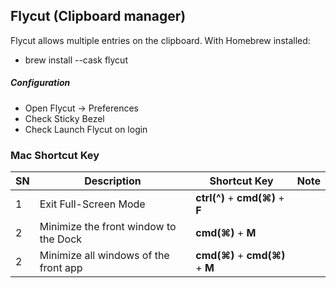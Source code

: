 
## Flycut (Clipboard manager)
Flycut allows multiple entries on the clipboard. With Homebrew installed:

- brew install --cask flycut
##### Configuration
- Open Flycut -> Preferences
- Check Sticky Bezel
- Check Launch Flycut on login

### Mac Shortcut Key
| SN | Description | Shortcut Key | Note |
| -- | ----------- | ----------- | --------------- |
| 1 | Exit Full-Screen Mode | **ctrl(^)** + **cmd(⌘)** + **F** |  |
| 2 | Minimize the front window to the Dock | **cmd(⌘)** + **M** |  |
| 2 | Minimize all windows of the front app | **cmd(⌘)** + **cmd(⌘)** + **M** |  |

